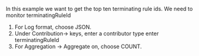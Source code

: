 In this example we want to get the top ten terminating rule ids. We need to monitor terminatingRuleId

1. For Log format, choose JSON.
2. Under Contribution→ keys, enter a contributor type enter terminatingRuleId
3. For Aggregation → Aggregate on, choose COUNT.
